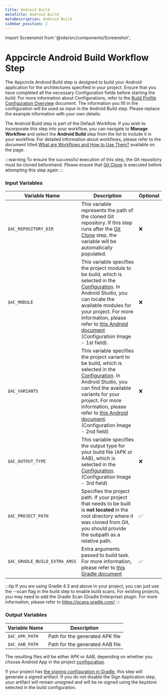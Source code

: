 ```yaml
---
title: Android Build
metaTitle: Android Build
metaDescription: Android Build
sidebar_position: 2
---
```


import Screenshot from '@site/src/components/Screenshot';

# Appcircle Android Build Workflow Step

The Appcircle Android Build step is designed to build your Android application for the architectures specified in your project. Ensure that you have completed all the necessary Configuration fields before starting the build. For more information about Configurations, refer to the [Build Profile Configuration Overview](https://docs.appcircle.io/build/build-profile-configuration) document. The information you fill in the configuration will be used as input in the Android Build step. Please replace the example information with your own details:

<Screenshot url='https://cdn.appcircle.io/docs/assets/android-workflow-components-android-build_1.png' alt="image2" />

The Android Build step is part of the Default Workflow. If you wish to incorporate this step into your workflow, you can navigate to **Manage Workflow** and select the **Android Build** step from the list to include it in your workflow. For detailed information about workflows, please refer to the document titled [What are Workflows and How to Use Them?](https://docs.appcircle.io/workflows/why-to-use-workflows) available on the page.

<Screenshot url='https://cdn.appcircle.io/docs/assets/android-workflow-components-android-build_3.png' alt="image2" />

:::warning
To ensure the successful execution of this step, the Git repository must be cloned beforehand. Please ensure that [Git Clone](https://docs.appcircle.io/workflows/common-workflow-steps/#git-clone) is executed before attempting this step again
:::

### Input Variables

<Screenshot url='https://cdn.appcircle.io/docs/assets/android-workflow-components-android-build_2.png' alt="image2" />

| Variable Name                 | Description                                    | Optional |
|-------------------------------|------------------------------------------------|----------|
| `$AC_REPOSITORY_DIR`          | This variable represents the path of the cloned Git repository. If this step runs after the [Git Clone](https://docs.appcircle.io/workflows/common-workflow-steps/#git-clone) step, the variable will be automatically populated.                      | ❌       |
| `$AC_MODULE`                  | This variable specifies the project module to be build, which is selected in the [Configuration](https://docs.appcircle.io/workflows/common-workflow-steps/#git-clone). In Android Studio, you can locate the available modules for your project. For more information, please refer to [this Android document](https://developer.android.com/studio/projects#ApplicationModules) (Configuration Image - 1st field).   | ❌       |
| `$AC_VARIANTS`                | This variable specifies the project variant to be build, which is selected in the [Configuration](https://docs.appcircle.io/workflows/common-workflow-steps/#git-clone). In Android Studio, you can find the available variants for your project. For more information, please refer to [this Android document](https://developer.android.com/build/build-variants). (Configuration Image - 2nd field)| ❌       |
| `$AC_OUTPUT_TYPE`             | This variable specifies the output type for your build file (APK or AAB), which is selected in the [Configuration](https://docs.appcircle.io/workflows/common-workflow-steps/#git-clone). (Configuration Image -  3rd field)  | ❌       |
| `$AC_PROJECT_PATH`            | Specifies the project path. If your project that needs to be built is **not located** in the root directory where it was cloned from Git, you should provide the subpath as a relative path.  | ✅      |
| `$AC_GRADLE_BUILD_EXTRA_ARGS` | Extra arguments passed to build task. For more information, please refer to [this Gradle document](https://docs.gradle.org/current/userguide/writing_build_scripts.html#sec:extra_properties)           | ✅      |

:::tip
If you are using Gradle 4.3 and above in your project, you can just use the --scan flag in the build step to enable build scans. For existing projects, you may need to add the Gradle Scan (Gradle Enterprise) plugin. For more information, please refer to https://scans.gradle.com/
:::

### Output Variables

| Variable Name     | Description                                |
|-------------------|--------------------------------------------|
| `$AC_APK_PATH`    | Path for the generated APK file           |
| `$AC_AAB_PATH`    | Path for the generated AAB file           |

The resulting files will be either APK or AAB, depending on whether you choose Android App in the project [configuration](https://docs.appcircle.io/build/build-profile-configuration).

If your project has [the signing configuration in Gradle](https://developer.android.com/studio/build/gradle-tips#sign-your-app), this step will generate a signed artifact. If you do not disable the Sign Application step, your artifact will remain unsigned and will be re-signed using the keystore selected in the build configuration.